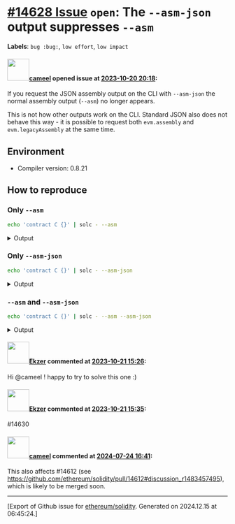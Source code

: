 # [\#14628 Issue](https://github.com/ethereum/solidity/issues/14628) `open`: The `--asm-json` output suppresses `--asm`
**Labels**: `bug :bug:`, `low effort`, `low impact`


#### <img src="https://avatars.githubusercontent.com/u/137030?v=4" width="50">[cameel](https://github.com/cameel) opened issue at [2023-10-20 20:18](https://github.com/ethereum/solidity/issues/14628):

If you request the JSON assembly output on the CLI with `--asm-json` the normal assembly output (`--asm`) no longer appears.

This is not how other outputs work on the CLI. Standard JSON also does not behave this way - it is possible to request both `evm.assembly` and `evm.legacyAssembly` at the same time.

## Environment

- Compiler version: 0.8.21

## How to reproduce

### Only `--asm`
```bash
echo 'contract C {}' | solc - --asm
```

<details>

<summary>Output</summary>

```
======= <stdin>:C =======
EVM assembly:
    /* "<stdin>":0:13  contract C {} */
  mstore(0x40, 0x80)
  callvalue
  dup1
  iszero
  tag_1
  jumpi
  0x00
  dup1
  revert
tag_1:
  pop
  dataSize(sub_0)
  dup1
  dataOffset(sub_0)
  0x00
  codecopy
  0x00
  return
stop

sub_0: assembly {
        /* "<stdin>":0:13  contract C {} */
      mstore(0x40, 0x80)
      0x00
      dup1
      revert

    auxdata: 0xa26469706673582212203de2612385ddacb7fd5cc0b2a4bd9f59a2c09a735e08d1d1461c0e3e3f66778264736f6c63430008150033
}
```
</details>

### Only `--asm-json`
```bash
echo 'contract C {}' | solc - --asm-json
```

<details>

<summary>Output</summary>

```
======= <stdin>:C =======
EVM assembly:
{".code":[{"begin":0,"end":13,"name":"PUSH","source":0,"value":"80"},{"begin":0,"end":13,"name":"PUSH","source":0,"value":"40"},{"begin":0,"end":13,"name":"MSTORE","source":0},{"begin":0,"end":13,"name":"CALLVALUE","source":0},{"begin":0,"end":13,"name":"DUP1","source":0},{"begin":0,"end":13,"name":"ISZERO","source":0},{"begin":0,"end":13,"name":"PUSH [tag]","source":0,"value":"1"},{"begin":0,"end":13,"name":"JUMPI","source":0},{"begin":0,"end":13,"name":"PUSH","source":0,"value":"0"},{"begin":0,"end":13,"name":"DUP1","source":0},{"begin":0,"end":13,"name":"REVERT","source":0},{"begin":0,"end":13,"name":"tag","source":0,"value":"1"},{"begin":0,"end":13,"name":"JUMPDEST","source":0},{"begin":0,"end":13,"name":"POP","source":0},{"begin":0,"end":13,"name":"PUSH #[$]","source":0,"value":"0000000000000000000000000000000000000000000000000000000000000000"},{"begin":0,"end":13,"name":"DUP1","source":0},{"begin":0,"end":13,"name":"PUSH [$]","source":0,"value":"0000000000000000000000000000000000000000000000000000000000000000"},{"begin":0,"end":13,"name":"PUSH","source":0,"value":"0"},{"begin":0,"end":13,"name":"CODECOPY","source":0},{"begin":0,"end":13,"name":"PUSH","source":0,"value":"0"},{"begin":0,"end":13,"name":"RETURN","source":0}],".data":{"0":{".auxdata":"a26469706673582212203de2612385ddacb7fd5cc0b2a4bd9f59a2c09a735e08d1d1461c0e3e3f66778264736f6c63430008150033",".code":[{"begin":0,"end":13,"name":"PUSH","source":0,"value":"80"},{"begin":0,"end":13,"name":"PUSH","source":0,"value":"40"},{"begin":0,"end":13,"name":"MSTORE","source":0},{"begin":0,"end":13,"name":"PUSH","source":0,"value":"0"},{"begin":0,"end":13,"name":"DUP1","source":0},{"begin":0,"end":13,"name":"REVERT","source":0}]}},"sourceList":["<stdin>","#utility.yul"]}
```

</details>

### `--asm` and `--asm-json`
```bash
echo 'contract C {}' | solc - --asm --asm-json
```

<details>

Note that the output is identical to the case with only `--asm-json`.

<summary> Output </summary>

```
======= <stdin>:C =======
EVM assembly:
{".code":[{"begin":0,"end":13,"name":"PUSH","source":0,"value":"80"},{"begin":0,"end":13,"name":"PUSH","source":0,"value":"40"},{"begin":0,"end":13,"name":"MSTORE","source":0},{"begin":0,"end":13,"name":"CALLVALUE","source":0},{"begin":0,"end":13,"name":"DUP1","source":0},{"begin":0,"end":13,"name":"ISZERO","source":0},{"begin":0,"end":13,"name":"PUSH [tag]","source":0,"value":"1"},{"begin":0,"end":13,"name":"JUMPI","source":0},{"begin":0,"end":13,"name":"PUSH","source":0,"value":"0"},{"begin":0,"end":13,"name":"DUP1","source":0},{"begin":0,"end":13,"name":"REVERT","source":0},{"begin":0,"end":13,"name":"tag","source":0,"value":"1"},{"begin":0,"end":13,"name":"JUMPDEST","source":0},{"begin":0,"end":13,"name":"POP","source":0},{"begin":0,"end":13,"name":"PUSH #[$]","source":0,"value":"0000000000000000000000000000000000000000000000000000000000000000"},{"begin":0,"end":13,"name":"DUP1","source":0},{"begin":0,"end":13,"name":"PUSH [$]","source":0,"value":"0000000000000000000000000000000000000000000000000000000000000000"},{"begin":0,"end":13,"name":"PUSH","source":0,"value":"0"},{"begin":0,"end":13,"name":"CODECOPY","source":0},{"begin":0,"end":13,"name":"PUSH","source":0,"value":"0"},{"begin":0,"end":13,"name":"RETURN","source":0}],".data":{"0":{".auxdata":"a26469706673582212203de2612385ddacb7fd5cc0b2a4bd9f59a2c09a735e08d1d1461c0e3e3f66778264736f6c63430008150033",".code":[{"begin":0,"end":13,"name":"PUSH","source":0,"value":"80"},{"begin":0,"end":13,"name":"PUSH","source":0,"value":"40"},{"begin":0,"end":13,"name":"MSTORE","source":0},{"begin":0,"end":13,"name":"PUSH","source":0,"value":"0"},{"begin":0,"end":13,"name":"DUP1","source":0},{"begin":0,"end":13,"name":"REVERT","source":0}]}},"sourceList":["<stdin>","#utility.yul"]}
```

</details>

#### <img src="https://avatars.githubusercontent.com/u/13622449?v=4" width="50">[Ekzer](https://github.com/Ekzer) commented at [2023-10-21 15:26](https://github.com/ethereum/solidity/issues/14628#issuecomment-1773830576):

Hi @cameel ! happy to try to solve this one :)

#### <img src="https://avatars.githubusercontent.com/u/13622449?v=4" width="50">[Ekzer](https://github.com/Ekzer) commented at [2023-10-21 15:35](https://github.com/ethereum/solidity/issues/14628#issuecomment-1773832708):

#14630

#### <img src="https://avatars.githubusercontent.com/u/137030?v=4" width="50">[cameel](https://github.com/cameel) commented at [2024-07-24 16:41](https://github.com/ethereum/solidity/issues/14628#issuecomment-2248465547):

This also affects #14612 (see https://github.com/ethereum/solidity/pull/14612#discussion_r1483457495), which is likely to be merged soon.


-------------------------------------------------------------------------------



[Export of Github issue for [ethereum/solidity](https://github.com/ethereum/solidity). Generated on 2024.12.15 at 06:45:24.]
